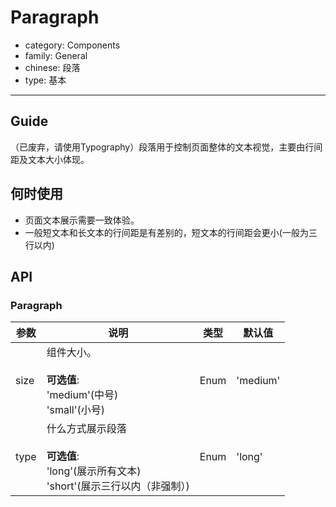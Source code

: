 # Paragraph

-   category: Components
-   family: General
-   chinese: 段落
-   type: 基本

---

## Guide

（已废弃，请使用Typography）段落用于控制页面整体的文本视觉，主要由行间距及文本大小体现。

## 何时使用

-   页面文本展示需要一致体验。
-   一般短文本和长文本的行间距是有差别的，短文本的行间距会更小(一般为三行以内)

## API

### Paragraph

| 参数   | 说明                                                                 | 类型   | 默认值      |
| ---- | ------------------------------------------------------------------ | ---- | -------- |
| size | 组件大小。<br/><br/>**可选值**:<br/>'medium'(中号)<br/>'small'(小号)               | Enum | 'medium' |
| type | 什么方式展示段落<br/><br/>**可选值**:<br/>'long'(展示所有文本)<br/>'short'(展示三行以内（非强制）) | Enum | 'long'   |
